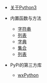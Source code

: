 * [关于Python3](python3/README)

* 内置函数与方法

  * [字符串](python3/string)
  * [列表](python3/list)
  * [字典](python3/dict)
  * [集合](python3/set)
  * [列表](python3/tuple)

* PyPi的第三方库

  * [wxPython](python3/wxpython)

